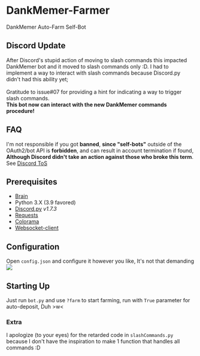 # DankMemer-Farmer
DankMemer Auto-Farm Self-Bot

## Discord Update
After Discord's stupid action of moving to slash commands this impacted DankMemer bot and it moved to slash commands only :D. I had to implement a way to interact with slash commands because Discord.py didn't had this ability yet;<br><br>
Gratitude to issue#07 for providing a hint for indicating a way to trigger slash commands.<br>**This bot now can interact with the new DankMemer commands procedure!**

## FAQ
I'm not responsible if you got **banned**, **since "self-bots"** outside of the OAuth2/bot API is **forbidden**, and can result in account termination if found, **Although Discord didn't take an action against those who broke this term**. See <a href="https://support.discord.com/hc/en-us/articles/115002192352-Automated-user-accounts-self-bots-">Discord ToS</a>

## Prerequisites
* [Brain](https://en.m.wikipedia.org/wiki/Human_brain)
* Python 3.X (3.9 favored)
* [Discord.py](https://pypi.org/project/discord.py/1.7.3) *v1.7.3*
* [Requests](https://pypi.org/project/requests/)
* [Colorama](https://pypi.org/project/colorama/)
* [Websocket-client](https://pypi.org/project/websocket-client/)

## Configuration
Open ```config.json``` and configure it however you like, It's not that demanding
<img src="https://i.ibb.co/X8MMFpN/explain.png">

## Starting Up
Just run ```bot.py``` and use ```?farm``` to start farming, run with ```True``` parameter for auto-deposit, Duh >w<

### Extra
I apologize (to your eyes) for the retarded code in ```slashCommands.py``` because I don't have the inspiration to make 1 function that handles all commands :D
